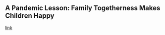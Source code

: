 ## A Pandemic Lesson: Family Togetherness Makes Children Happy

[link](https://www.psychologytoday.com/intl/blog/freedom-learn/202102/pandemic-lesson-family-togetherness-makes-children-happy)
